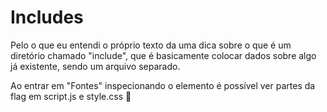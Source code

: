 # Includes

Pelo o que eu entendi o próprio texto da uma dica sobre o que é um diretório chamado "include", que é basicamente colocar dados sobre algo já existente, sendo um arquivo separado.

Ao entrar em "Fontes" inspecionando o elemento é possível ver partes da flag em script.js e style.css 🐧
